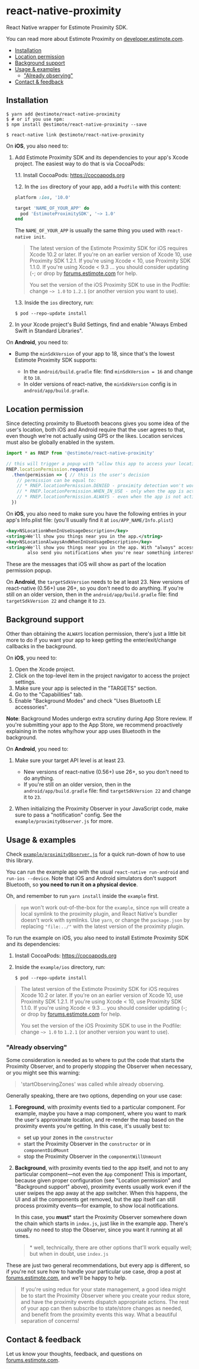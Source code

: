 # react-native-proximity

React Native wrapper for Estimote Proximity SDK.

You can read more about Estimote Proximity on [developer.estimote.com](https://developer.estimote.com).

- [Installation](#installation)
- [Location permission](#location-permission)
- [Background support](#background-support)
- [Usage & examples](#usage--examples)
  - ["Already observing"](#already-observing)
- [Contact & feedback](#contact--feedback)

## Installation

```console
$ yarn add @estimote/react-native-proximity
$ # or if you use npm:
$ npm install @estimote/react-native-proximity --save

$ react-native link @estimote/react-native-proximity
```

On **iOS**, you also need to:

1. Add Estimote Proximity SDK and its dependencies to your app's Xcode project. The easiest way to do that is via CocoaPods:

   1.1. Install CocoaPods: https://cocoapods.org

   1.2. In the `ios` directory of your app, add a `Podfile` with this content:

      ```ruby
      platform :ios, '10.0'

      target 'NAME_OF_YOUR_APP' do
        pod 'EstimoteProximitySDK', '~> 1.0'
      end
      ```

      The `NAME_OF_YOUR_APP` is usually the same thing you used with `react-native init`.

      > The latest version of the Estimote Proximity SDK for iOS requires Xcode 10.2 or later. If you're on an earlier version of Xcode 10, use Proximity SDK 1.2.1. If you're using Xcode < 10, use Proximity SDK 1.1.0. If you're using Xcode < 9.3 ... you should consider updating (-; or drop by [forums.estimote.com][forums] for help.
      >
      > You set the version of the iOS Proximity SDK to use in the Podfile: change `~> 1.0` to `1.2.1` (or another version you want to use).

   1.3. Inside the `ios` directory, run:

      ```
      $ pod --repo-update install
      ```

2. In your Xcode project's Build Settings, find and enable "Always Embed Swift in Standard Libraries".

On **Android**, you need to:

- Bump the `minSdkVersion` of your app to 18, since that's the lowest Estimote Proximity SDK supports:

  - In the `android/build.gradle` file: find `minSdkVersion = 16` and change it to `18`.
  - In older versions of react-native, the `minSdkVersion` config is in `android/app/build.gradle`.

## Location permission

Since detecting proximity to Bluetooth beacons gives you some idea of the user's location, both iOS and Android require that the user agrees to that, even though we're not actually using GPS or the likes. Location services must also be globally enabled in the system.

```javascript
import * as RNEP from '@estimote/react-native-proximity'

// this will trigger a popup with "allow this app to access your location?"
RNEP.locationPermission.request()
  .then(permission => { // this is the user's decision
    // permission can be equal to:
    // * RNEP.locationPermission.DENIED - proximity detection won't work
    // * RNEP.locationPermission.WHEN_IN_USE - only when the app is active
    // * RNEP.locationPermission.ALWAYS - even when the app is not active
  })
```

On **iOS**, you also need to make sure you have the following entries in your app's Info.plist file: (you'll usually find it at `ios/APP_NAME/Info.plist`)

  ```xml
  <key>NSLocationWhenInUseUsageDescription</key>
  <string>We'll show you things near you in the app.</string>
  <key>NSLocationAlwaysAndWhenInUseUsageDescription</key>
  <string>We'll show you things near you in the app. With "always" access, we'll
          also send you notifications when you're near something interesting.</string>
  ```

These are the messages that iOS will show as part of the location permission popup.

On **Android**, the `targetSdkVersion` needs to be at least 23. New versions of react-native (0.56+) use 26+, so you don't need to do anything. If you're still on an older version, then in the `android/app/build.gradle` file: find `targetSdkVersion 22` and change it to `23`.

## Background support

Other than obtaining the `ALWAYS` location permission, there's just a little bit more to do if you want your app to keep getting the enter/exit/change callbacks in the background.

On **iOS**, you need to:

1. Open the Xcode project.
2. Click on the top-level item in the project navigator to access the project settings.
3. Make sure your app is selected in the "TARGETS" section.
4. Go to the "Capabilities" tab.
5. Enable "Background Modes" and check "Uses Bluetooth LE accessories".

**Note**: Background Modes undergo extra scrutiny during App Store review. If you're submitting your app to the App Store, we recommend proactively explaining in the notes why/how your app uses Bluetooth in the background.

On **Android**, you need to:

1. Make sure your target API level is at least 23.

   - New versions of react-native (0.56+) use 26+, so you don't need to do anything.
   - If you're still on an older version, then in the `android/app/build.gradle` file: find `targetSdkVersion 22` and change it to `23`.

2. When initializing the Proximity Observer in your JavaScript code, make sure to pass a "notification" config. See the `example/proximityObserver.js` for more.

## Usage & examples

Check [`example/proximityObserver.js`](https://github.com/Estimote/react-native-proximity/blob/master/example/proximityObserver.js) for a quick run-down of how to use this library.

You can run the example app with the usual `react-native run-android` and `run-ios --device`. Note that iOS and Android simulators don't support Bluetooth, so **you need to run it on a physical device**.

Oh, and remember to run `yarn install` inside the `example` first.

> `npm` won't work out-of-the-box for the `example`, since `npm` will create a local symlink to the proximity plugin, and React Native's bundler doesn't work with symlinks. Use `yarn`, or change the `package.json` by replacing `"file:../"` with the latest version of the proximity plugin.

To run the example on iOS, you also need to install Estimote Proximity SDK and its dependencies:

1. Install CocoaPods: https://cocoapods.org
2. Inside the `example/ios` directory, run:

   ```
   $ pod --repo-update install
   ```

> The latest version of the Estimote Proximity SDK for iOS requires Xcode 10.2 or later. If you're on an earlier version of Xcode 10, use Proximity SDK 1.2.1. If you're using Xcode < 10, use Proximity SDK 1.1.0. If you're using Xcode < 9.3 ... you should consider updating (-; or drop by [forums.estimote.com][forums] for help.
>
> You set the version of the iOS Proximity SDK to use in the Podfile: change `~> 1.0` to `1.2.1` (or another version you want to use).

### "Already observing"

Some consideration is needed as to where to put the code that starts the Proximity Observer, and to properly stopping the Observer when necessary, or you might see this warning:

> 'startObservingZones' was called while already observing.

Generally speaking, there are two options, depending on your use case:

1. **Foreground**, with proximity events tied to a particular component. For example, maybe you have a map component, where you want to mark the user's approximate location, and re-render the map based on the proximity events you're getting. In this case, it's usually best to:

   - set up your zones in the `constructor`
   - start the Proximity Observer in the `constructor` or in `componentDidMount`
   - stop the Proximity Observer in the `componentWillUnmount`

2. **Background**, with proximity events tied to the app itself, and not to any particular component—not even the `App` component! This is important, because given proper configuration (see "Location permission" and "Background support" above), proximity events usually work even if the user swipes the app away at the app switcher. When this happens, the UI and all the components get removed, but the app itself can still process proximity events—for example, to show local notifications.

   In this case, you **must**\* start the Proximity Observer somewhere down the chain which starts in `index.js`, just like in the example app. There's usually no need to stop the Observer, since you want it running at all times.

   > \* well, technically, there are other options that'll work equally well; but when in doubt, use `index.js`

These are just two general recommendations, but every app is different, so if you're not sure how to handle your particular use case, drop a post at [forums.estimote.com][forums], and we'll be happy to help.

> If you're using redux for your state management, a good idea might be to start the Proximity Observer where you create your redux store, and have the proximity events dispatch appropriate actions. The rest of your app can then subscribe to state/store changes as needed, and benefit from the proximity events this way. What a beautiful separation of concerns!

## Contact & feedback

Let us know your thoughts, feedback, and questions on [forums.estimote.com][forums].

[forums]: https://forums.estimote.com
